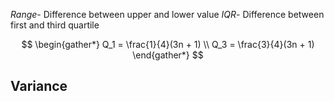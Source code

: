 $Range$- Difference between upper and lower value
$IQR$- Difference between first and third quartile

$$
\begin{gather*}
Q_1 = \frac{1}{4}(3n + 1) \\
Q_3 = \frac{3}{4}(3n + 1)
\end{gather*}
$$
## Variance